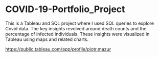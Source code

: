 # COVID-19-Portfolio_Project
This is a Tableau and SQL project where I used SQL queries to explore Covid data. 
The key insights revolved around death counts and the percentage of infected individuals. These insights were visualized in Tableau using maps and related charts.

https://public.tableau.com/app/profile/piotr.mazur
